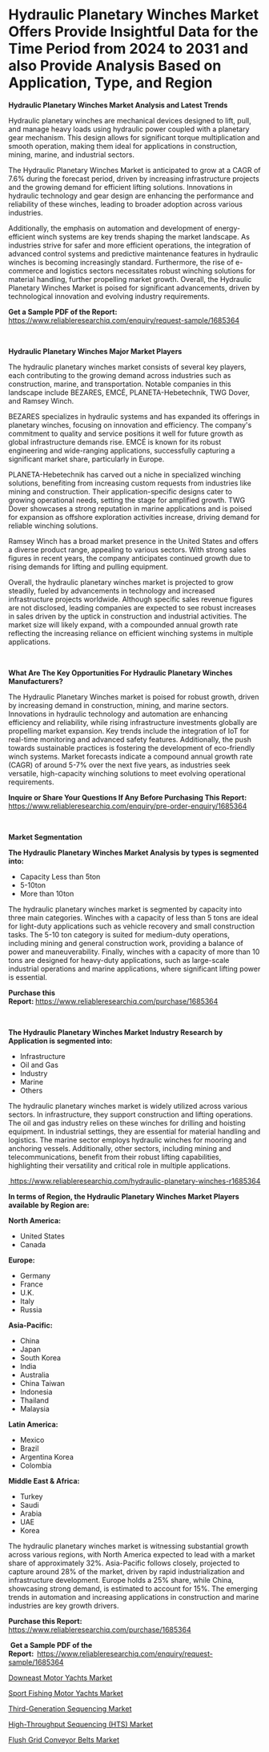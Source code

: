 <p><h1>Hydraulic Planetary Winches Market Offers Provide Insightful Data for the Time Period from 2024 to 2031 and also Provide Analysis Based on Application, Type, and Region</h1></p><p><strong>Hydraulic Planetary Winches Market Analysis and Latest Trends</strong></p>
<p><p>Hydraulic planetary winches are mechanical devices designed to lift, pull, and manage heavy loads using hydraulic power coupled with a planetary gear mechanism. This design allows for significant torque multiplication and smooth operation, making them ideal for applications in construction, mining, marine, and industrial sectors.</p><p>The Hydraulic Planetary Winches Market is anticipated to grow at a CAGR of 7.6% during the forecast period, driven by increasing infrastructure projects and the growing demand for efficient lifting solutions. Innovations in hydraulic technology and gear design are enhancing the performance and reliability of these winches, leading to broader adoption across various industries.</p><p>Additionally, the emphasis on automation and development of energy-efficient winch systems are key trends shaping the market landscape. As industries strive for safer and more efficient operations, the integration of advanced control systems and predictive maintenance features in hydraulic winches is becoming increasingly standard. Furthermore, the rise of e-commerce and logistics sectors necessitates robust winching solutions for material handling, further propelling market growth. Overall, the Hydraulic Planetary Winches Market is poised for significant advancements, driven by technological innovation and evolving industry requirements.</p></p>
<p><strong>Get a Sample PDF of the Report:&nbsp;</strong> <a href="https://www.reliableresearchiq.com/enquiry/request-sample/1685364?utm_campaign=1539&utm_medium=2&utm_source=Github&utm_content=ia&utm_term=12102024&utm_id=hydraulic-planetary-winches">https://www.reliableresearchiq.com/enquiry/request-sample/1685364</a></p>
<p>&nbsp;</p>
<p><strong>Hydraulic Planetary Winches Major Market Players</strong></p>
<p><p>The hydraulic planetary winches market consists of several key players, each contributing to the growing demand across industries such as construction, marine, and transportation. Notable companies in this landscape include BEZARES, EMCÉ, PLANETA-Hebetechnik, TWG Dover, and Ramsey Winch.</p><p>BEZARES specializes in hydraulic systems and has expanded its offerings in planetary winches, focusing on innovation and efficiency. The company's commitment to quality and service positions it well for future growth as global infrastructure demands rise. EMCÉ is known for its robust engineering and wide-ranging applications, successfully capturing a significant market share, particularly in Europe.</p><p>PLANETA-Hebetechnik has carved out a niche in specialized winching solutions, benefiting from increasing custom requests from industries like mining and construction. Their application-specific designs cater to growing operational needs, setting the stage for amplified growth. TWG Dover showcases a strong reputation in marine applications and is poised for expansion as offshore exploration activities increase, driving demand for reliable winching solutions.</p><p>Ramsey Winch has a broad market presence in the United States and offers a diverse product range, appealing to various sectors. With strong sales figures in recent years, the company anticipates continued growth due to rising demands for lifting and pulling equipment. </p><p>Overall, the hydraulic planetary winches market is projected to grow steadily, fueled by advancements in technology and increased infrastructure projects worldwide. Although specific sales revenue figures are not disclosed, leading companies are expected to see robust increases in sales driven by the uptick in construction and industrial activities. The market size will likely expand, with a compounded annual growth rate reflecting the increasing reliance on efficient winching systems in multiple applications.</p></p>
<p>&nbsp;</p>
<p><strong>What Are The Key Opportunities For Hydraulic Planetary Winches Manufacturers?</strong></p>
<p><p>The Hydraulic Planetary Winches market is poised for robust growth, driven by increasing demand in construction, mining, and marine sectors. Innovations in hydraulic technology and automation are enhancing efficiency and reliability, while rising infrastructure investments globally are propelling market expansion. Key trends include the integration of IoT for real-time monitoring and advanced safety features. Additionally, the push towards sustainable practices is fostering the development of eco-friendly winch systems. Market forecasts indicate a compound annual growth rate (CAGR) of around 5-7% over the next five years, as industries seek versatile, high-capacity winching solutions to meet evolving operational requirements.</p></p>
<p><strong>Inquire or Share Your Questions If Any Before Purchasing This Report:</strong> <a href="https://www.reliableresearchiq.com/enquiry/pre-order-enquiry/1685364?utm_campaign=1539&utm_medium=2&utm_source=Github&utm_content=ia&utm_term=12102024&utm_id=hydraulic-planetary-winches">https://www.reliableresearchiq.com/enquiry/pre-order-enquiry/1685364</a></p>
<p>&nbsp;</p>
<p><strong>Market Segmentation</strong></p>
<p><strong>The Hydraulic Planetary Winches Market Analysis by types is segmented into:</strong></p>
<p><ul><li>Capacity Less than 5ton</li><li>5-10ton</li><li>More than 10ton</li></ul></p>
<p><p>The hydraulic planetary winches market is segmented by capacity into three main categories. Winches with a capacity of less than 5 tons are ideal for light-duty applications such as vehicle recovery and small construction tasks. The 5-10 ton category is suited for medium-duty operations, including mining and general construction work, providing a balance of power and maneuverability. Finally, winches with a capacity of more than 10 tons are designed for heavy-duty applications, such as large-scale industrial operations and marine applications, where significant lifting power is essential.</p></p>
<p><strong>Purchase this Report:&nbsp;</strong><a href="https://www.reliableresearchiq.com/purchase/1685364?utm_campaign=1539&utm_medium=2&utm_source=Github&utm_content=ia&utm_term=12102024&utm_id=hydraulic-planetary-winches">https://www.reliableresearchiq.com/purchase/1685364</a></p>
<p>&nbsp;</p>
<p><strong>The Hydraulic Planetary Winches Market Industry Research by Application is segmented into:</strong></p>
<p><ul><li>Infrastructure</li><li>Oil and Gas</li><li>Industry</li><li>Marine</li><li>Others</li></ul></p>
<p><p>The hydraulic planetary winches market is widely utilized across various sectors. In infrastructure, they support construction and lifting operations. The oil and gas industry relies on these winches for drilling and hoisting equipment. In industrial settings, they are essential for material handling and logistics. The marine sector employs hydraulic winches for mooring and anchoring vessels. Additionally, other sectors, including mining and telecommunications, benefit from their robust lifting capabilities, highlighting their versatility and critical role in multiple applications.</p></p>
<p><a href="https://www.reliableresearchiq.com/hydraulic-planetary-winches-r1685364?utm_campaign=1539&utm_medium=2&utm_source=Github&utm_content=ia&utm_term=12102024&utm_id=hydraulic-planetary-winches">&nbsp;https://www.reliableresearchiq.com/hydraulic-planetary-winches-r1685364</a></p>
<p><strong>In terms of Region, the Hydraulic Planetary Winches Market Players available by Region are:</strong></p>
<p>
    <p> <strong> North America: </strong>
        <ul>
            <li>United States</li>
            <li>Canada</li>
        </ul>
        </p> 
    <p> <strong> Europe: </strong>
        <ul>
            <li>Germany</li>
            <li>France</li>
            <li>U.K.</li>
            <li>Italy</li>
            <li>Russia</li>
        </ul>
        </p> 
    <p> <strong> Asia-Pacific: </strong>
        <ul>
            <li>China</li>
            <li>Japan</li>
            <li>South Korea</li>
            <li>India</li>
            <li>Australia</li>
            <li>China Taiwan</li>
            <li>Indonesia</li>
            <li>Thailand</li>
            <li>Malaysia</li>
        </ul>
        </p> 
    <p> <strong> Latin America: </strong>
        <ul>
            <li>Mexico</li>
            <li>Brazil</li>
            <li>Argentina Korea</li>
            <li>Colombia</li>
        </ul>
        </p> 
    <p> <strong> Middle East & Africa: </strong>
        <ul>
            <li>Turkey</li>
            <li>Saudi</li>
            <li>Arabia</li>
            <li>UAE</li>
            <li>Korea</li>
        </ul>
    </p>
    </p>
<p><p>The hydraulic planetary winches market is witnessing substantial growth across various regions, with North America expected to lead with a market share of approximately 32%. Asia-Pacific follows closely, projected to capture around 28% of the market, driven by rapid industrialization and infrastructure development. Europe holds a 25% share, while China, showcasing strong demand, is estimated to account for 15%. The emerging trends in automation and increasing applications in construction and marine industries are key growth drivers.</p></p>
<p><strong>Purchase this Report: </strong><a href="https://www.reliableresearchiq.com/purchase/1685364?utm_campaign=1539&utm_medium=2&utm_source=Github&utm_content=ia&utm_term=12102024&utm_id=hydraulic-planetary-winches">https://www.reliableresearchiq.com/purchase/1685364</a></p>
<p>&nbsp;<strong>Get a Sample PDF of the Report:&nbsp;&nbsp;</strong><a href="https://www.reliableresearchiq.com/enquiry/request-sample/1685364?utm_campaign=1539&utm_medium=2&utm_source=Github&utm_content=ia&utm_term=12102024&utm_id=hydraulic-planetary-winches">https://www.reliableresearchiq.com/enquiry/request-sample/1685364</a></p>
<p><strong></strong></p>
<p><p><a href="https://www.linkedin.com/pulse/downeast-motor-yachts-market-forecast-global-trends-analysis-kvtcc?utm_campaign=1539&utm_medium=2&utm_source=Github&utm_content=ia&utm_term=12102024&utm_id=hydraulic-planetary-winches">Downeast Motor Yachts Market</a></p><p><a href="https://www.linkedin.com/pulse/sport-fishing-motor-yachts-market-overview-global-trends-ja9jc?utm_campaign=1539&utm_medium=2&utm_source=Github&utm_content=ia&utm_term=12102024&utm_id=hydraulic-planetary-winches">Sport Fishing Motor Yachts Market</a></p><p><a href="https://www.linkedin.com/pulse/third-generation-sequencing-market-revolution-2024-2031-trends-odfoc?utm_campaign=1539&utm_medium=2&utm_source=Github&utm_content=ia&utm_term=12102024&utm_id=hydraulic-planetary-winches">Third-Generation Sequencing Market</a></p><p><a href="https://www.linkedin.com/pulse/high-throughput-sequencing-hts-market-size-growing-ndqse?utm_campaign=1539&utm_medium=2&utm_source=Github&utm_content=ia&utm_term=12102024&utm_id=hydraulic-planetary-winches">High-Throughput Sequencing (HTS) Market</a></p><p><a href="https://www.linkedin.com/pulse/global-flush-grid-conveyor-belts-market-size-trends-pexvc?utm_campaign=1539&utm_medium=2&utm_source=Github&utm_content=ia&utm_term=12102024&utm_id=hydraulic-planetary-winches">Flush Grid Conveyor Belts Market</a></p></p>